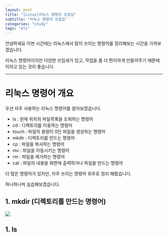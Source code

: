 ```yaml
---
layout: post
title: "[Linux]리눅스 명령어 모음집"
subtitle: "리눅스 명령어 모음집"
categories: "study"
tags: "etc"
---
```


안녕하세요 이번 시간에는 리눅스에서 많이 쓰이는 명령어를 정리해보는 시간을 가져보겠습니다.

리눅스 명령어이지만 다양한 쓰임새가 있고, 작업을 좀 더 편리하게 만들어주기 때문에 익히고 있는 것이 좋습니다.

---

# 리눅스 명령어 개요

우선 자주 사용하는 리눅스 명령어를 알아보겠습니다.

- ls : 현재 위치의 파일목록을 조회하는 명령어
- cd : 디렉토리를 이동하는 명령어
- touch : 파일의 용량이 0인 파일을 생성하는 명령어
- mkdir : 디렉토리를 만드는 명령어
- cp : 파일을 복사하는 명령어
- mv : 파일을 이동시키는 명령어
- rm : 파일을 제거하는 명령어
- cat : 파일의 내용을 화면에 출력하거나 파일을 만드는 명령어

더 많은 명령어가 있지만, 자주 쓰이는 명령어 위주로 정리 해봤습니다.

하나하나씩 실습해보겠습니다.

## 1. mkdir (디렉토리를 만드는 명령어)

![](/assets/img/posts2020-10-31-16-16-28.png)

## 1. ls
